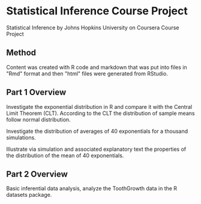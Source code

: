 # Statistical Inference Course Project
Statistical Inference by Johns Hopkins University on Coursera Course Project

## Method
Content was created with R code and markdown that was put into files in "Rmd" format and then "html" files were generated from RStudio.

## Part 1 Overview
Investigate the exponential distribution in R and compare it with the Central Limit Theorem (CLT). According to the CLT the distribution of sample means follow normal distribution.

Investigate the distribution of averages of 40 exponentials for a thousand simulations.

Illustrate via simulation and associated explanatory text the properties of the distribution of the mean of 40 exponentials.

## Part 2 Overview
Basic inferential data analysis, analyze the ToothGrowth data in the R datasets package.
